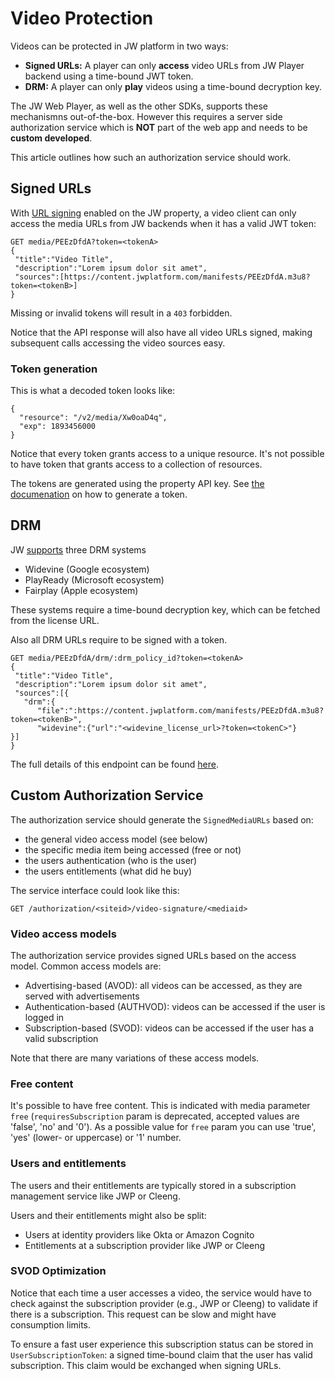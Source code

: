 # Video Protection

Videos can be protected in JW platform in two ways:

- **Signed URLs:** A player can only **access** video URLs from JW Player backend using a time-bound JWT token.
- **DRM:** A player can only **play** videos using a time-bound decryption key.

The JW Web Player, as well as the other SDKs, supports these mechanismns out-of-the-box. However this requires a server side authorization service which is **NOT** part of the web app and needs to be **custom developed**.

This article outlines how such an authorization service should work.

## Signed URLs

With [URL signing](https://support.jwplayer.com/articles/how-to-enable-url-token-signing) enabled on the JW property, a video client can only access the media URLs from JW backends when it has a valid JWT token:

```
GET media/PEEzDfdA?token=<tokenA>
{
 "title":"Video Title",
 "description":"Lorem ipsum dolor sit amet",
 "sources":[https://content.jwplatform.com/manifests/PEEzDfdA.m3u8?token=<tokenB>]
}
```

Missing or invalid tokens will result in a `403` forbidden.

Notice that the API response will also have all video URLs signed, making subsequent calls accessing the video sources easy.

### Token generation

This is what a decoded token looks like:

```
{
  "resource": "/v2/media/Xw0oaD4q",
  "exp": 1893456000
}
```

Notice that every token grants access to a unique resource. It's not possible to have token that grants access to a collection of resources.

The tokens are generated using the property API key. See [the documenation](https://developer.jwplayer.com/jwplayer/docs/protect-your-content-with-signed-urls) on how to generate a token.

## DRM

JW [supports](https://developer.jwplayer.com/jwplayer/docs/enable-drm-with-jw-stream) three DRM systems

- Widevine (Google ecosystem)
- PlayReady (Microsoft ecosystem)
- Fairplay (Apple ecosystem)

These systems require a time-bound decryption key, which can be fetched from the license URL.

Also all DRM URLs require to be signed with a token.

```
GET media/PEEzDfdA/drm/:drm_policy_id?token=<tokenA>
{
 "title":"Video Title",
 "description":"Lorem ipsum dolor sit amet",
 "sources":[{
   "drm":{
      "file":":https://content.jwplatform.com/manifests/PEEzDfdA.m3u8?token=<tokenB>",
      "widevine":{"url":"<widevine_license_url>?token=<tokenC>"}
}]
}
```

The full details of this endpoint can be found [here](https://developer.jwplayer.com/jwplayer/reference/get_v2-media-media-id-drm-policy-id).

## Custom Authorization Service

The authorization service should generate the `SignedMediaURLs` based on:

- the general video access model (see below)
- the specific media item being accessed (free or not)
- the users authentication (who is the user)
- the users entitlements (what did he buy)

The service interface could look like this:

`GET /authorization/<siteid>/video-signature/<mediaid>`

### Video access models

The authorization service provides signed URLs based on the access model. Common access models are:

- Advertising-based (AVOD): all videos can be accessed, as they are served with advertisements
- Authentication-based (AUTHVOD): videos can be accessed if the user is logged in
- Subscription-based (SVOD): videos can be accessed if the user has a valid subscription

Note that there are many variations of these access models.

### Free content

It's possible to have free content. This is indicated with media parameter `free` (`requiresSubscription` param is deprecated, accepted values are 'false', 'no' and '0'). As a possible value for `free` param you can use 'true', 'yes' (lower- or uppercase) or '1' number.

### Users and entitlements

The users and their entitlements are typically stored in a subscription management service like JWP or Cleeng.

Users and their entitlements might also be split:

- Users at identity providers like Okta or Amazon Cognito
- Entitlements at a subscription provider like JWP or Cleeng

### SVOD Optimization

Notice that each time a user accesses a video, the service would have to check against the subscription provider (e.g., JWP or Cleeng) to validate if there is a subscription. This request can be slow and might have consumption limits.

To ensure a fast user experience this subscription status can be stored in `UserSubscriptionToken`: a signed time-bound claim that the user has valid subscription. This claim would be exchanged when signing URLs.
